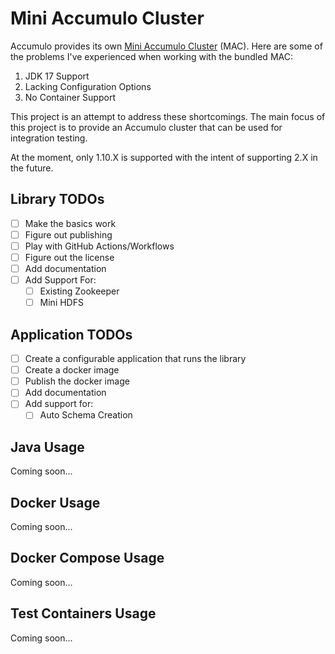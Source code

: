 # Mini Accumulo Cluster

Accumulo provides its own [Mini Accumulo Cluster](https://accumulo.apache.org/1.10/accumulo_user_manual.html#_mini_accumulo_cluster) (MAC).
Here are some of the problems I've experienced when working with the bundled MAC:

1. JDK 17 Support
2. Lacking Configuration Options
3. No Container Support

This project is an attempt to address these shortcomings. The main focus of
this project is to provide an Accumulo cluster that can be used for integration
testing.

At the moment, only 1.10.X is supported with the intent of supporting 2.X in
the future.

## Library TODOs

- [ ] Make the basics work
- [ ] Figure out publishing
- [ ] Play with GitHub Actions/Workflows
- [ ] Figure out the license
- [ ] Add documentation
- [ ] Add Support For:
    - [ ] Existing Zookeeper
    - [ ] Mini HDFS

## Application TODOs

- [ ] Create a configurable application that runs the library
- [ ] Create a docker image
- [ ] Publish the docker image
- [ ] Add documentation
- [ ] Add support for:
  - [ ] Auto Schema Creation

## Java Usage

Coming soon...

## Docker Usage

Coming soon...

## Docker Compose Usage

Coming soon...

## Test Containers Usage

Coming soon...
